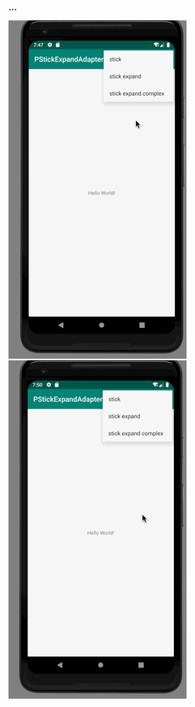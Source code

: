 ### ...


![](https://github.com/muzixiaosi/PStickExpandAdapter/blob/master/r/example.gif)![](https://github.com/muzixiaosi/PStickExpandAdapter/blob/master/r/example1.gif)